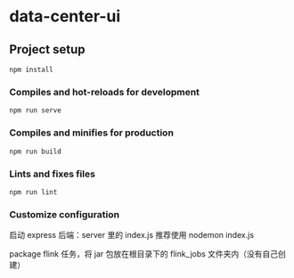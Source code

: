 # data-center-ui

## Project setup

```
npm install
```

### Compiles and hot-reloads for development

```
npm run serve
```

### Compiles and minifies for production

```
npm run build
```

### Lints and fixes files

```
npm run lint
```

### Customize configuration

启动 express 后端：server 里的 index.js 推荐使用 nodemon index.js

package flink 任务，将 jar 包放在根目录下的 flink_jobs 文件夹内（没有自己创建）
